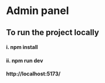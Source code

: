# Admin panel

## To run the project locally
####  i. npm install
#### ii. npm run dev
#### http://localhost:5173/
